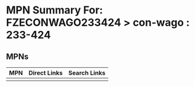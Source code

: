 



# MPN Summary For: FZECONWAGO233424 > con-wago : 233-424

## MPNs
  

|MPN|Direct Links|Search Links|
| :--- | :--- | :--- |
||||
